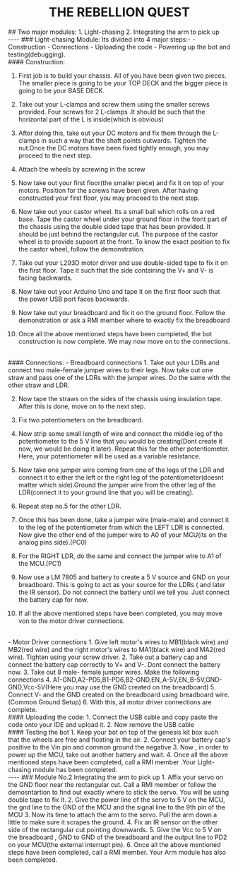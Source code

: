 <h1 align="center">THE REBELLION QUEST</h1>
## Two major modules:
1. Light-chasing
2. Integrating the arm to pick up
<br/>
----
### Light-chasing Module:
Its divided into 4 major steps:-
- Construction
- Connections
- Uploading the code
- Powering up the bot and testing(debugging).
<br/>
#### Construction:

1. First job is to build your chassis. All of you have been given two pieces. The smaller piece is going to be your TOP DECK and the bigger piece is going to be your BASE DECK.

2. Take out your L-clamps and screw them using the smaller screws provided. Four screws for 2 L-clamps .It should be such that the horizontal part of the L is inside(which is obvious)

3. After doing this, take out your DC motors and fix them through the L-clamps in such a way that the shaft points outwards. Tighten the nut.Once the DC motors have been fixed tightly enough, you may proceed to the next step.

4. Attach the wheels by screwing in the screw

5. Now take out your first floor(the smaller piece) and fix it on top of your motors. Position for the screws have been given. After having constructed your first floor, you may proceed to the next step.

6. Now take out your castor wheel. Its a small ball which rolls on a red base. Tape the castor wheel under your ground floor in the front  part of the chassis using the double sided tape that has been provided. It should be just behind the rectangular cut. The purpose of the castor wheel is to provide supoort at the front. To know the exact position to fix the castor wheel, follow the demonstration.

7. Take out your L293D motor driver and use double-sided tape to fix it on the first floor. Tape it such that the side containing the V+ and V- is facing backwards.

8. Now take out your Arduino Uno and tape it on the first floor such that the power USB port faces backwards.

9. Now take out your breadboard and fix it on the ground floor. Follow the demonstration or ask a RMI member where to exactly fix the breadboard

10. Once all the above mentioned steps have been completed, the bot construction is now complete. We may now move on to the connections.
<br/>
#### Connections:
- Breadboard connections
1. Take out your LDRs and connect two male-female jumper wires to their legs. Now take out one straw and pass one of the LDRs with the jumper wires. Do the same with the other straw and LDR.

2. Now tape the straws on the sides of the chassis using  insulation tape. After this is done, move on to the next step.

3. Fix two potentiometers on the breadboard.

4. Now strip some small length of wire and connect the middle leg of the potentiometer to the 5 V line that you would be creating(Dont create it now, we would be doing it later). Repeat this for the other potentiometer. Here, your potentiometer will be used as a variable resistance.

5. Now take one jumper wire coming from one of the legs of the LDR and connect it to either the left or the right leg of the potentiometer(doesnt matter which side).Ground the jumper wire from the other leg of the LDR(connect it to your ground line that you will be creating).

6. Repeat step no.5 for the other LDR.

7. Once this has been done, take a jumper wire (male-male) and connect it to the leg of the potentiometer from which the LEFT LDR is connected. Now give the other end of the jumper wire to A0 of your MCU(its on the analog pins side).(PC0)

8. For the RIGHT LDR, do the same and connect the jumper wire to A1 of the MCU.(PC1)

9. Now use  a LM 7805 and battery to create a 5 V source and GND on your breadboard. This is going to act as your source for the LDRs ( and later the IR sensor). Do not connect the battery until we tell you. Just connect the battery cap for now.

10. If all the above mentioned steps have been completed, you may move von to the motor driver connections.
<br/>
- Motor Driver connections
1. Give left motor's wires to MB1(black wire) and MB2(red wire) and the right motor's wires to MA1(black wire) and MA2(red wire). Tighten using your screw driver.
2. Take out a battery cap and connect the battery cap correctly to V+ and V-. Dont connect the battery now.
3. Take out 8 male- female jumper wires. Make the following connections
4. A1-GND,A2-PD5,B1-PD6,B2-GND,EN_A-5V,EN_B-5V,GND-GND,Vcc-5V(Here you may use the GND created on the breadboard)
5. Connect V- and the GND created on the breadboard using breadboard wire.(Common Ground Setup)
6. With this, all motor driver connections are complete.  
<br/>
#### Uploading the code:
1. Connect the USB cable and copy paste the code onto your IDE and upload it.
2. Now remove the USB cable
<br/>
#### Testing the bot
1. Keep your bot on top of the genesis kit box such that the wheels are free and floating in the air.
2. Connect your battery cap's positive to the Vin pin and common ground the negative  
3. Now , in order to power up the MCU, take out another battery and wait.
4. Once all the above mentioned steps have been completed, call a RMI member .Your Light-chasing module has been completed.
<br/>
----
### Module No.2 Integrating the arm to pick up
1. Affix your servo on the GND floor near the rectangular cut. Call a RMI member or follow the demosntartion to find out exactly where to stick the servo. You will be using double tape to fix it.
2. Give the power line of the servo to 5 V on the MCU, the gnd line to the GND of the MCU and the signal line to the 9th pin of the MCU
3. Now its time to attach the arm to the servo. Pull the arm down a little to make sure it scrapes the ground.
4. Fix an IR sensor on the other side of the rectangular cut pointing downwards.
5. Give the Vcc to 5 V on the breadboard , GND to GND of the breadboard and the output line to PD2 on your MCU(the external interrupt pin).
6. Once all the above mentioned steps have been completed, call a RMI member. Your Arm module has also been completed.
